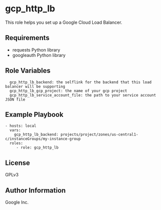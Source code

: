 gcp_http_lb
=========

This role helps you set up a Google Cloud Load Balancer.

Requirements
------------

- requests Python library
- googleauth Python library

Role Variables
--------------

```
  gcp_http_lb_backend: the selflink for the backend that this load balancer will be supporting
  gcp_http_lb_gcp_project: the name of your gcp project
  gcp_http_lb_service_account_file: the path to your service account JSON file
```

Example Playbook
----------------

    - hosts: local
      vars:
        gcp_http_lb_backend: projects/project/zones/us-central1-c/instanceGroups/my-instance-group
      roles:
         - role: gcp_http_lb

License
-------

GPLv3

Author Information
------------------

Google Inc.
